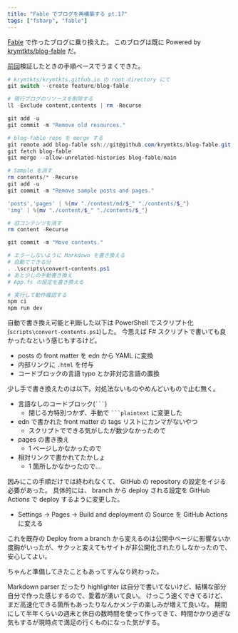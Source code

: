 ```yaml
---
title: "Fable でブログを再構築する pt.17"
tags: ["fsharp", "fable"]
---
```


[Fable](https://fable.io/) で作ったブログに乗り換えた。
このブログは既に Powered by [krymtkts/blog-fable](https://github.com/krymtkts/blog-fable) だ。

[前回](/posts/2023-10-08-rebuild-blog-with-fable-pt16.html)検証したときの手順ベースでうまくできた。

```powershell
# krymtkts/krymtkts.github.io の root directory にて
git switch --create feature/blog-fable

# 現行ブログのリソースを削除する
ll -Exclude content,contents | rm -Recurse

git add -u
git commit -m "Remove old resources."

# blog-fable repo を merge する
git remote add blog-fable ssh://git@github.com/krymtkts/blog-fable.git
git fetch blog-fable
git merge --allow-unrelated-histories blog-fable/main

# Sample を消す
rm contents/* -Recurse
git add -u
git commit -m "Remove sample posts and pages."

'posts','pages' | %{mv "./content/md/$_" "./contents/$_"}
'img' | %{mv "./content/$_" "./contents/$_"}

# 旧コンテンツを消す
rm content -Recurse

git commit -m "Move contents."

# エラーしないように Markdown を書き換える
# 自動でできる分
. .\scripts\convert-contents.ps1
# あと少しの手動書き換え
# App.fs の設定を書き換える

# 実行して動作確認する
npm ci
npm run dev
```

自動で書き換え可能と判断した以下は PowerShell でスクリプト化(`scripts\convert-contents.ps1`)した。
今思えば F# スクリプトで書いても良かったなという感じもするけど。

- posts の front matter を edn から YAML に変換
- 内部リンクに `.html` を付与
- コードブロックの言語 typo とか非対応言語の置換

少し手で書き換えたのは以下。対処法ないものやめんどいもので止む無く。

- 言語なしのコードブロック(` ``` `)
  - 閉じる方特別つかず、手動で ` ```plaintext ` に変更した
- edn で書かれた front matter の tags リストにカンマがないやつ
  - スクリプトでできる気がしたが数少なかったので
- pages の書き換え
  - 1 ページしかなかったので
- 相対リンクで書かれてたかしょ
  - 1 箇所しかなかったので...

因みにこの手順だけでは終われなくて、 GitHub の repository の設定をイジる必要があった。
具体的には、 branch から deploy される設定を GitHub Actions で deploy するように変更した。

- Settings -> Pages -> Build and deployment の Source を GitHub Actions に変える

これを既存の Deploy from a branch から変えるのは公開中ページに影響ないか度胸がいったが、サクッと変えてもサイトが非公開化されたりしなかったので、安心してよい。

ちゃんと準備してきたこともあってすんなり終わった。

Markdown parser だったり highlighter は自分で書いてないけど、結構な部分自分で作った感じするので、愛着が湧いて良い。
けっこう速くできてるけど、まだ高速化できる箇所もあったりなんかメンテの楽しみが増えて良いな。
期間にして半年くらいの週末と休日の数時間を使って作ってきて、時間かかり過ぎな気もするが現時点で満足の行くものになった気がする。
